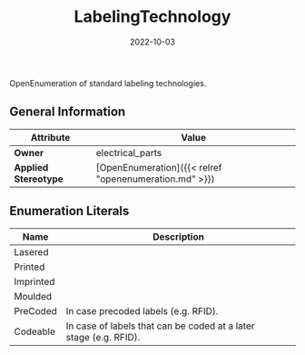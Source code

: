 ﻿---
title: LabelingTechnology
toc: false
type: specs
date: "2022-10-03"
draft: false
specification: VEC
version: 2.0.1
documentType: "Recommendation"
elementType: Class
classes:
  - LabelingTechnology
menu_name: vec-2.0.1
---
OpenEnumeration of standard labeling technologies.

## General Information

| Attribute               | Value |
|-------------------------|-------|
| **Owner**               | electrical_parts |
| **Applied Stereotype**  | [OpenEnumeration]({{< relref "openenumeration.md" >}})<br/>  |

## Enumeration Literals
| Name          | **Description** |
|---------------|-----------------|
| Lasered |  |
| Printed |  |
| Imprinted |  |
| Moulded |  |
| PreCoded | In case precoded labels (e.g. RFID). |
| Codeable | In case of labels that can be coded at a later stage&#160;(e.g. RFID). |
